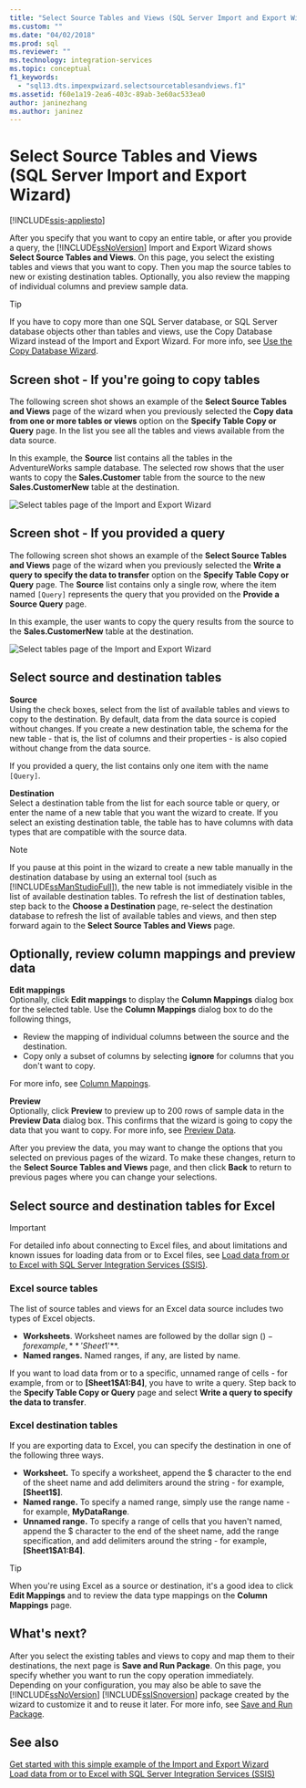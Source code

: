 ```yaml
---
title: "Select Source Tables and Views (SQL Server Import and Export Wizard) | Microsoft Docs"
ms.custom: ""
ms.date: "04/02/2018"
ms.prod: sql
ms.reviewer: ""
ms.technology: integration-services
ms.topic: conceptual
f1_keywords: 
  - "sql13.dts.impexpwizard.selectsourcetablesandviews.f1"
ms.assetid: f60e1a19-2ea6-403c-89ab-3e60ac533ea0
author: janinezhang
ms.author: janinez
---
```

# Select Source Tables and Views (SQL Server Import and Export Wizard)

[!INCLUDE[ssis-appliesto](../../includes/ssis-appliesto-ssvrpluslinux-asdb-asdw-xxx.md)]


  After you specify that you want to copy an entire table, or after you provide a query, the [!INCLUDE[ssNoVersion](../../includes/ssnoversion-md.md)] Import and Export Wizard shows **Select Source Tables and Views**. On this page, you select the existing tables and views that you want to copy. Then you map the source tables to new or existing destination tables. Optionally, you also review the mapping of individual columns and preview sample data.

> [!TIP]
> If you have to copy more than one SQL Server database, or SQL Server database objects other than tables and views, use the Copy Database Wizard instead of the Import and Export Wizard. For more info, see [Use the Copy Database Wizard](../../relational-databases/databases/use-the-copy-database-wizard.md).  
  
## Screen shot - If you're going to copy tables  
 The following screen shot shows an example of the **Select Source Tables and Views** page of the wizard when you previously selected the **Copy data from one or more tables or views** option on the **Specify Table Copy or Query** page. In the list you see all the tables and views available from the data source.
 
In this example, the **Source** list contains all the tables in the AdventureWorks sample database. The selected row shows that the user wants to copy the **Sales.Customer** table from the source to the new **Sales.CustomerNew** table at the destination. 
   
 ![Select tables page of the Import and Export Wizard](../../integration-services/import-export-data/media/select-tables1.png "Select tables page of the Import and Export Wizard")
  
## Screen shot - If you provided a query  
 The following screen shot shows an example of the **Select Source Tables and Views** page of the wizard when you previously selected the **Write a query to specify the data to transfer** option on the **Specify Table Copy or Query** page. The **Source** list contains only a single row, where the item named `[Query]` represents the query that you provided on the **Provide a Source Query** page.
 
In this example, the user wants to copy the query results from the source to the **Sales.CustomerNew** table at the destination.  
    
 ![Select tables page of the Import and Export Wizard](../../integration-services/import-export-data/media/select-tables2.png "Select tables page of the Import and Export Wizard")  

## Select source and destination tables 
**Source**  
Using the check boxes, select from the list of available tables and views to copy to the destination. By default, data from the data source is copied without changes. If you create a new destination table, the schema for the new table - that is, the list of columns and their properties - is also copied without change from the data source.

If you provided a query, the list contains only one item with the name `[Query]`. 

**Destination**  
 Select a destination table from the list for each source table or query, or enter the name of a new table that you want the wizard to create. If you select an existing destination table, the table has to have columns with data types that are compatible with the source data.  

> [!NOTE]
> If you pause at this point in the wizard to create a new table manually in the destination database by using an external tool (such as  [!INCLUDE[ssManStudioFull](../../includes/ssmanstudiofull-md.md)]), the new table is not immediately visible in the list of available destination tables. To refresh the list of destination tables, step back to the **Choose a Destination** page, re-select the destination database to refresh the list of available tables and views, and then step forward again to the **Select Source Tables and Views** page.  

## Optionally, review column mappings and preview data
**Edit mappings**   
Optionally, click **Edit mappings** to display the **Column Mappings** dialog box for the selected table. Use the **Column Mappings** dialog box to do the following things,
-   Review the mapping of individual columns between the source and the destination.
-   Copy only a subset of columns by selecting **ignore** for columns that you don't want to copy.

For more info, see [Column Mappings](../../integration-services/import-export-data/column-mappings-sql-server-import-and-export-wizard.md).  

**Preview**  
Optionally, click **Preview** to preview up to 200 rows of sample data in the **Preview Data** dialog box. This confirms that the wizard is going to copy the data that you want to copy. For more info, see [Preview Data](../../integration-services/import-export-data/preview-data-dialog-box-sql-server-import-and-export-wizard.md).  
  
After you preview the data, you may want to change the options that you selected on previous pages of the wizard. To make these changes, return to the **Select Source Tables and Views** page, and then click **Back** to return to previous pages where you can change your selections.  

## Select source and destination tables for Excel

> [!IMPORTANT]
> For detailed info about connecting to Excel files, and about limitations and known issues for loading data from or to Excel files, see [Load data from or to Excel with SQL Server Integration Services (SSIS)](../load-data-to-from-excel-with-ssis.md).

### Excel source tables
The list of source tables and views for an Excel data source includes two types of Excel objects.
-   **Worksheets**. Worksheet names are followed by the dollar sign ($) - for example, **'Sheet1$'**.
-   **Named ranges.** Named ranges, if any, are listed by name.

If you want to load data from or to a specific, unnamed range of cells - for example, from or to **[Sheet1$A1:B4]**, you have to write a query. Step back to the **Specify Table Copy or Query** page and select **Write a query to specify the data to transfer**.

### Excel destination tables
If you are exporting data to Excel, you can specify the destination in one of the following three ways.
-   **Worksheet.** To specify a worksheet, append the $ character to the end of the sheet name and add delimiters around the string - for example, **[Sheet1$]**.
-   **Named range.** To specify a named range, simply use the range name - for example, **MyDataRange**.
-   **Unnamed range.** To specify a range of cells that you haven't named, append the $ character to the end of the sheet name, add the range specification, and add delimiters around the string - for example, **[Sheet1$A1:B4]**.

> [!TIP]
> When you're using Excel as a source or destination, it's a good idea to click **Edit Mappings** and to review the data type mappings on the **Column Mappings** page. 

## What's next?  
 After you select the existing tables and views to copy and map them to their destinations, the next page is **Save and Run Package**. On this page, you specify whether you want to run the copy operation immediately. Depending on your configuration, you may also be able to save the [!INCLUDE[ssNoVersion](../../includes/ssnoversion-md.md)] [!INCLUDE[ssISnoversion](../../includes/ssisnoversion-md.md)] package created by the wizard to customize it and to reuse it later. For more info, see [Save and Run Package](../../integration-services/import-export-data/save-and-run-package-sql-server-import-and-export-wizard.md).
 
 ## See also
[Get started with this simple example of the Import and Export Wizard](../../integration-services/import-export-data/get-started-with-this-simple-example-of-the-import-and-export-wizard.md)  
[Load data from or to Excel with SQL Server Integration Services (SSIS)](../load-data-to-from-excel-with-ssis.md)



